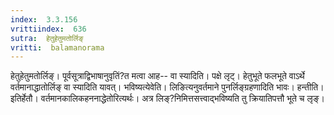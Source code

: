 ```yaml
---
index:  3.3.156
vrittiindex:  636
sutra:  हेतुहेतुमतोर्लिङ्
vritti:  balamanorama 
---
```


हेतुहेतुमतोर्लिङ्। पूर्वसूत्राद्विभाषानुवृतिं?त मत्वा आह-- वा स्यादिति। पक्षे लृट्। हेतुभूते फलभूते वाऽर्थे वर्तमानाद्धातोर्लिङ् वा स्यादिति यावत्। भविष्यत्येवेति। लिङित्यनुवर्तमाने पुनर्लिङ्ग्रहणादिति भावः। हन्तीति। इतिर्हेतौ। वर्तमानकालिकहननाद्धेतोरित्यर्थः। अत्र लिङ्?निमित्तसत्त्वाद्भविष्यति तु क्रियातिपत्तौ भूते च लृङ्। 

